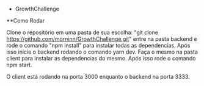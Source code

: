 * GrowthChallenge

**Como Rodar 

Clone o repositório em uma pasta de sua escolha: "git clone https://github.com/morninn/GrowthChallenge.git"
entre na pasta backend e rode o comando "npm install" para instalar todas as dependencias. Após isso inicie o backend rodando o comando yarn dev.
Faça o mesmo na pasta client para instalar as dependencias do mesmo. Após isso rode o comando npm start.

O client está rodando na porta 3000 enquanto o backend na porta 3333.
